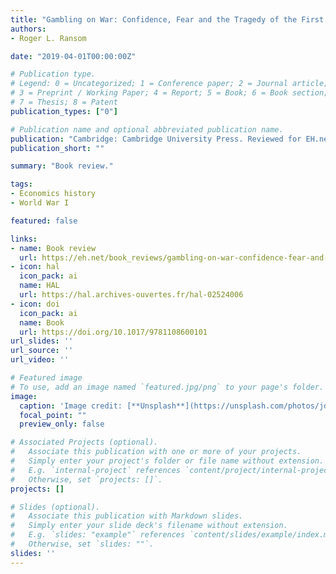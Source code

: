 ```yaml
---
title: "Gambling on War: Confidence, Fear and the Tragedy of the First World War"
authors:
- Roger L. Ransom

date: "2019-04-01T00:00:00Z"

# Publication type.
# Legend: 0 = Uncategorized; 1 = Conference paper; 2 = Journal article;
# 3 = Preprint / Working Paper; 4 = Report; 5 = Book; 6 = Book section;
# 7 = Thesis; 8 = Patent
publication_types: ["0"]

# Publication name and optional abbreviated publication name.
publication: "Cambridge: Cambridge University Press. Reviewed for EH.net"
publication_short: ""

summary: "Book review."

tags:
- Economics history
- World War I

featured: false

links:
- name: Book review
  url: https://eh.net/book_reviews/gambling-on-war-confidence-fear-and-the-tragedy-of-the-first-world-war/
- icon: hal
  icon_pack: ai
  name: HAL
  url: https://hal.archives-ouvertes.fr/hal-02524006
- icon: doi
  icon_pack: ai
  name: Book
  url: https://doi.org/10.1017/9781108600101
url_slides: ''
url_source: ''
url_video: ''

# Featured image
# To use, add an image named `featured.jpg/png` to your page's folder. 
image:
  caption: 'Image credit: [**Unsplash**](https://unsplash.com/photos/jdD8gXaTZsc)'
  focal_point: ""
  preview_only: false

# Associated Projects (optional).
#   Associate this publication with one or more of your projects.
#   Simply enter your project's folder or file name without extension.
#   E.g. `internal-project` references `content/project/internal-project/index.md`.
#   Otherwise, set `projects: []`.
projects: []

# Slides (optional).
#   Associate this publication with Markdown slides.
#   Simply enter your slide deck's filename without extension.
#   E.g. `slides: "example"` references `content/slides/example/index.md`.
#   Otherwise, set `slides: ""`.
slides: ''
---
```

